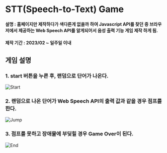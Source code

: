 # STT(Speech-to-Text) Game

#### 설명 : 홈페이지만 제작하다가 색다른게 없을까 하여 Javascript API를 찾던 중 브라우저에서 제공하는 Web Speech API를 알게되어서 음성 출력 기능 게임 제작 하게 됨. 
#### 제작 기간 : 2023/02 ~ 일주일 이내


## 게임 설명

### 1. start 버튼을 누른 후, 랜덤으로 단어가 나온다.
![Start](https://user-images.githubusercontent.com/69450660/222075344-732d192d-5141-44a4-8cd0-da03cb4f8bc1.gif)

### 2. 랜덤으로 나온 단어가 Web Speech API의 출력 값과 같을 경우 점프를 한다.
![Jump](https://user-images.githubusercontent.com/69450660/222075356-1f4a0aa0-d671-430d-b288-09f40d910f49.gif)

### 3. 점프를 못하고 장애물에 부딪힐 경우 Game Over이 된다.
![End](https://user-images.githubusercontent.com/69450660/222075364-4879e253-423d-45cb-9422-d9d2da7f4839.gif)
